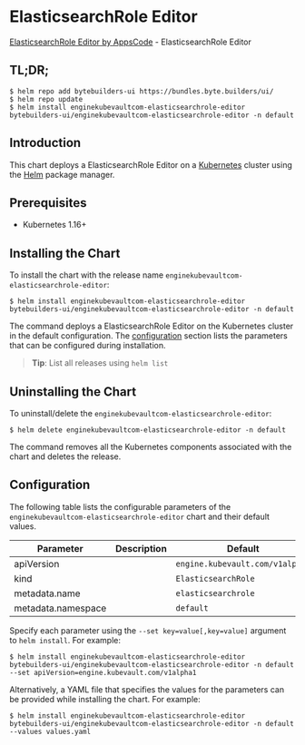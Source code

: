 # ElasticsearchRole Editor

[ElasticsearchRole Editor by AppsCode](https://byte.builders) - ElasticsearchRole Editor

## TL;DR;

```console
$ helm repo add bytebuilders-ui https://bundles.byte.builders/ui/
$ helm repo update
$ helm install enginekubevaultcom-elasticsearchrole-editor bytebuilders-ui/enginekubevaultcom-elasticsearchrole-editor -n default
```

## Introduction

This chart deploys a ElasticsearchRole Editor on a [Kubernetes](http://kubernetes.io) cluster using the [Helm](https://helm.sh) package manager.

## Prerequisites

- Kubernetes 1.16+

## Installing the Chart

To install the chart with the release name `enginekubevaultcom-elasticsearchrole-editor`:

```console
$ helm install enginekubevaultcom-elasticsearchrole-editor bytebuilders-ui/enginekubevaultcom-elasticsearchrole-editor -n default
```

The command deploys a ElasticsearchRole Editor on the Kubernetes cluster in the default configuration. The [configuration](#configuration) section lists the parameters that can be configured during installation.

> **Tip**: List all releases using `helm list`

## Uninstalling the Chart

To uninstall/delete the `enginekubevaultcom-elasticsearchrole-editor`:

```console
$ helm delete enginekubevaultcom-elasticsearchrole-editor -n default
```

The command removes all the Kubernetes components associated with the chart and deletes the release.

## Configuration

The following table lists the configurable parameters of the `enginekubevaultcom-elasticsearchrole-editor` chart and their default values.

|     Parameter      | Description |                  Default                   |
|--------------------|-------------|--------------------------------------------|
| apiVersion         |             | <code>engine.kubevault.com/v1alpha1</code> |
| kind               |             | <code>ElasticsearchRole</code>             |
| metadata.name      |             | <code>elasticsearchrole</code>             |
| metadata.namespace |             | <code>default</code>                       |


Specify each parameter using the `--set key=value[,key=value]` argument to `helm install`. For example:

```console
$ helm install enginekubevaultcom-elasticsearchrole-editor bytebuilders-ui/enginekubevaultcom-elasticsearchrole-editor -n default --set apiVersion=engine.kubevault.com/v1alpha1
```

Alternatively, a YAML file that specifies the values for the parameters can be provided while
installing the chart. For example:

```console
$ helm install enginekubevaultcom-elasticsearchrole-editor bytebuilders-ui/enginekubevaultcom-elasticsearchrole-editor -n default --values values.yaml
```
